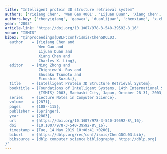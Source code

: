 ```yaml
---
title: "Intelligent protein 3D structure retrieval system"
authors: ['Yiqiang Chen', 'Wen Gao 0001', 'Lijuan Duan', 'Xiang Chen', 'Charles X. Ling']
authors-key: ['chenyiqiang', 'gaowen', 'duanlijuan', 'chenxiang', 'x.charles']
year: "2003"
article-link: "https://doi.org/10.1007/978-3-540-39592-8_16"
venue: "ISMIS"
bibex: "@inproceedings{DBLP:conf/ismis/ChenGDCL03,
  author    = {Yiqiang Chen and
               Wen Gao and
               Lijuan Duan and
               Xiang Chen and
               Charles X. Ling},
  editor    = {Ning Zhong and
               Zbigniew W. Ras and
               Shusaku Tsumoto and
               Einoshin Suzuki},
  title     = {Intelligent Protein 3D Structure Retrieval System},
  booktitle = {Foundations of Intelligent Systems, 14th International Symposium,
               {ISMIS} 2003, Maebashi City, Japan, October 28-31, 2003, Proceedings},
  series    = {Lecture Notes in Computer Science},
  volume    = {2871},
  pages     = {108--115},
  publisher = {Springer},
  year      = {2003},
  url       = {https://doi.org/10.1007/978-3-540-39592-8\_16},
  doi       = {10.1007/978-3-540-39592-8\_16},
  timestamp = {Tue, 14 May 2019 10:00:41 +0200},
  biburl    = {https://dblp.org/rec/conf/ismis/ChenGDCL03.bib},
  bibsource = {dblp computer science bibliography, https://dblp.org}
}"
---
```

